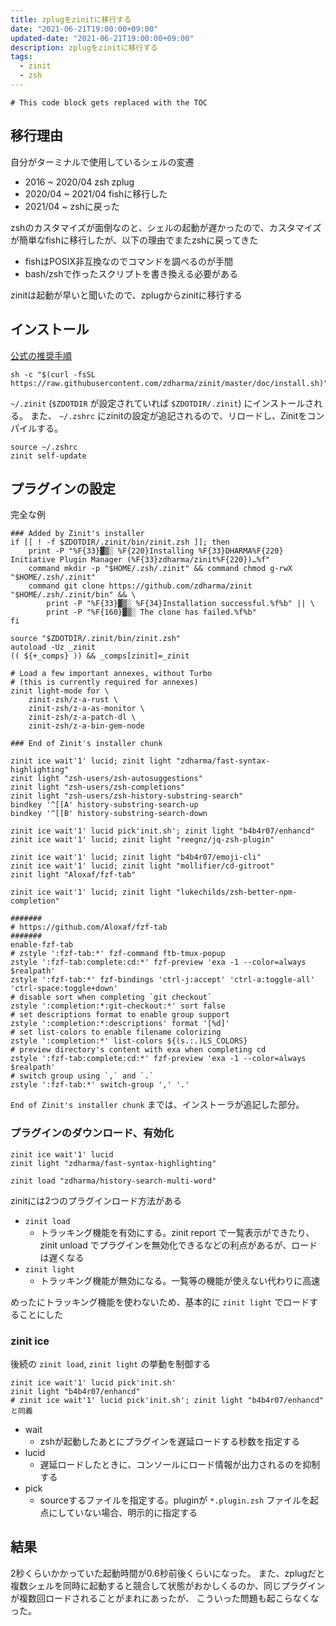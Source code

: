 ```yaml
---
title: zplugをzinitに移行する
date: "2021-06-21T19:00:00+09:00"
updated-date: "2021-06-21T19:00:00+09:00"
description: zplugをzinitに移行する
tags:
  - zinit
  - zsh
---
```



````toc
# This code block gets replaced with the TOC
````

## 移行理由

自分がターミナルで使用しているシェルの変遷

* 2016 ~ 2020/04 zsh zplug
* 2020/04 ~ 2021/04 fishに移行した
* 2021/04 ~ zshに戻った

zshのカスタマイズが面倒なのと、シェルの起動が遅かったので、カスタマイズが簡単なfishに移行したが、以下の理由でまたzshに戻ってきた

* fishはPOSIX非互換なのでコマンドを調べるのが手間
* bash/zshで作ったスクリプトを書き換える必要がある

zinitは起動が早いと聞いたので、zplugからzinitに移行する

## インストール

[公式の推奨手順](https://github.com/zdharma/zinit#automatic-installation-recommended)

````shell
sh -c "$(curl -fsSL https://raw.githubusercontent.com/zdharma/zinit/master/doc/install.sh)"
````

`~/.zinit` (`$ZDOTDIR` が設定されていれば `$ZDOTDIR/.zinit`) にインストールされる。
また、 `~/.zshrc` にzinitの設定が追記されるので、リロードし、Zinitをコンパイルする。

````shell
source ~/.zshrc
zinit self-update
````

## プラグインの設定

完全な例

````shell
### Added by Zinit's installer
if [[ ! -f $ZDOTDIR/.zinit/bin/zinit.zsh ]]; then
    print -P "%F{33}▓▒░ %F{220}Installing %F{33}DHARMA%F{220} Initiative Plugin Manager (%F{33}zdharma/zinit%F{220})…%f"
    command mkdir -p "$HOME/.zsh/.zinit" && command chmod g-rwX "$HOME/.zsh/.zinit"
    command git clone https://github.com/zdharma/zinit "$HOME/.zsh/.zinit/bin" && \
        print -P "%F{33}▓▒░ %F{34}Installation successful.%f%b" || \
        print -P "%F{160}▓▒░ The clone has failed.%f%b"
fi

source "$ZDOTDIR/.zinit/bin/zinit.zsh"
autoload -Uz _zinit
(( ${+_comps} )) && _comps[zinit]=_zinit

# Load a few important annexes, without Turbo
# (this is currently required for annexes)
zinit light-mode for \
    zinit-zsh/z-a-rust \
    zinit-zsh/z-a-as-monitor \
    zinit-zsh/z-a-patch-dl \
    zinit-zsh/z-a-bin-gem-node

### End of Zinit's installer chunk

zinit ice wait'1' lucid; zinit light "zdharma/fast-syntax-highlighting"
zinit light "zsh-users/zsh-autosuggestions"
zinit light "zsh-users/zsh-completions"
zinit light "zsh-users/zsh-history-substring-search"
bindkey '^[[A' history-substring-search-up
bindkey '^[[B' history-substring-search-down

zinit ice wait'1' lucid pick'init.sh'; zinit light "b4b4r07/enhancd"
zinit ice wait'1' lucid; zinit light "reegnz/jq-zsh-plugin"

zinit ice wait'1' lucid; zinit light "b4b4r07/emoji-cli"
zinit ice wait'1' lucid; zinit light "mollifier/cd-gitroot"
zinit light "Aloxaf/fzf-tab"

zinit ice wait'1' lucid; zinit light "lukechilds/zsh-better-npm-completion"

#######
# https://github.com/Aloxaf/fzf-tab
#######
enable-fzf-tab
# zstyle ':fzf-tab:*' fzf-command ftb-tmux-popup
zstyle ':fzf-tab:complete:cd:*' fzf-preview 'exa -1 --color=always $realpath'
zstyle ':fzf-tab:*' fzf-bindings 'ctrl-j:accept' 'ctrl-a:toggle-all' 'ctrl-space:toggle+down'
# disable sort when completing `git checkout`
zstyle ':completion:*:git-checkout:*' sort false
# set descriptions format to enable group support
zstyle ':completion:*:descriptions' format '[%d]'
# set list-colors to enable filename colorizing
zstyle ':completion:*' list-colors ${(s.:.)LS_COLORS}
# preview directory's content with exa when completing cd
zstyle ':fzf-tab:complete:cd:*' fzf-preview 'exa -1 --color=always $realpath'
# switch group using `,` and `.`
zstyle ':fzf-tab:*' switch-group ',' '.'
````

`End of Zinit's installer chunk` までは、インストーラが追記した部分。

### プラグインのダウンロード、有効化

````shell
zinit ice wait'1' lucid
zinit light "zdharma/fast-syntax-highlighting"

zinit load "zdharma/history-search-multi-word"
````

zinitには2つのプラグインロード方法がある

* `zinit load`
  * トラッキング機能を有効にする。zinit report で一覧表示ができたり、zinit unload でプラグインを無効化できるなどの利点があるが、ロードは遅くなる
* `zinit light`
  * トラッキング機能が無効になる。一覧等の機能が使えない代わりに高速

めったにトラッキング機能を使わないため、基本的に `zinit light` でロードすることにした

### zinit ice

後続の `zinit load`, `zinit light` の挙動を制御する

````shell
zinit ice wait'1' lucid pick'init.sh'
zinit light "b4b4r07/enhancd"
# zinit ice wait'1' lucid pick'init.sh'; zinit light "b4b4r07/enhancd" と同義
````

* wait
  * zshが起動したあとにプラグインを遅延ロードする秒数を指定する
* lucid
  * 遅延ロードしたときに、コンソールにロード情報が出力されるのを抑制する
* pick
  * sourceするファイルを指定する。pluginが `*.plugin.zsh` ファイルを起点にしていない場合、明示的に指定する

## 結果

2秒くらいかかっていた起動時間が0.6秒前後くらいになった。
また、zplugだと複数シェルを同時に起動すると競合して状態がおかしくるのか、同じプラグインが複数回ロードされることがまれにあったが、
こういった問題も起こらなくなった。
